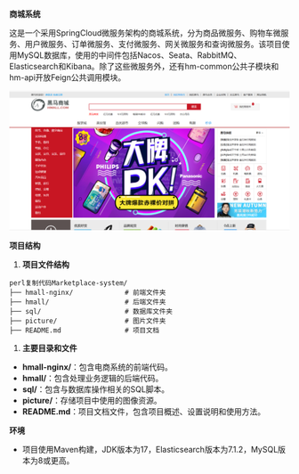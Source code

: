 **商城系统**

这是一个采用SpringCloud微服务架构的商城系统，分为商品微服务、购物车微服务、用户微服务、订单微服务、支付微服务、网关微服务和查询微服务。该项目使用MySQL数据库，使用的中间件包括Nacos、Seata、RabbitMQ、Elasticsearch和Kibana。除了这些微服务外，还有hm-common公共子模块和hm-api开放Feign公共调用模块。

![image1](https://github.com/jiangjjl/Marketplace-system/blob/main/picture/image1.png)

**项目结构**

1. **项目文件结构**

```
perl复制代码Marketplace-system/
├── hmall-nginx/             # 前端文件夹
├── hmall/                   # 后端文件夹
├── sql/                     # 数据库文件夹
├── picture/                 # 图片文件夹
├── README.md                # 项目文档
```

1. **主要目录和文件**

- **hmall-nginx/**：包含电商系统的前端代码。
- **hmall/**：包含处理业务逻辑的后端代码。
- **sql/**：包含与数据库操作相关的SQL脚本。
- **picture/**：存储项目中使用的图像资源。
- **README.md**：项目文档文件，包含项目概述、设置说明和使用方法。

**环境**

- 项目使用Maven构建，JDK版本为17，Elasticsearch版本为7.1.2，MySQL版本为8或更高。